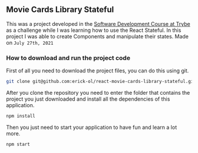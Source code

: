 ## Movie Cards Library Stateful

This was a project developed in the [Software Development Course at Trybe](https://www.betrybe.com/formacao-desenvolvimento-web) as a challenge while I was learning how to use the React Stateful. In this project I was able to create Components and manipulate their states. Made on ```July 27th, 2021```

### How to download and run the project code

First of all you need to download the project files, you can do this using git.

```bash
git clone git@github.com:erick-ol/react-movie-cards-library-stateful.git
```

After you clone the repository you need to enter the folder that contains the project you just downloaded and install all the dependencies of this application.

```bash
npm install
```

Then you just need to start your application to have fun and learn a lot more.

```bash
npm start
```
